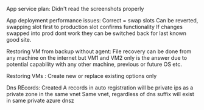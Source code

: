 
App service plan:
Didn't read the screenshots properly

App deployment performance issues:
Correct = swap slots
Can be reverted, swapping slot first to production slot confirms functionality
If changes swapped into prod dont work they can be switched back for last known good site.

Restoring VM from backup without agent:
File recovery can be done from any machine on the internet but VM1 and VM2 only is the answer due to potential capability with any other machine, previous or future OS etc.

Restoring VMs : Create new or replace existing options only

Dns REcords: Created A records in auto registration will be private ips as a private zone in the same vnet
Same vnet, regardless of dns suffix will exist in same private azure dnsz



